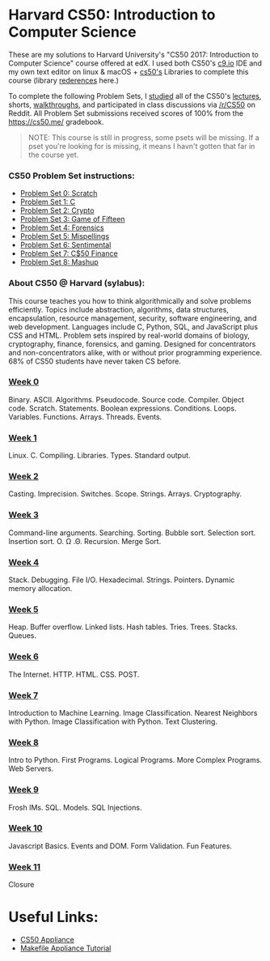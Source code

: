 # Harvard CS50: Introduction to Computer Science
These are my solutions to Harvard University's "CS50 2017: Introduction to Computer Science" course offered at edX. I used both CS50's [c9.io](https://c9.io/) IDE and my own text editor on linux & macOS + [cs50's](http://www.oss.io/p/cs50/library50-c) Libraries to complete this course (library [rederences](https://reference.cs50.net/) here.)

To complete the following Problem Sets, I [studied](https://study.cs50.net/) all of the CS50's [lectures](http://docs.cs50.net/2017/x/syllabus.html#lectures), shorts, [walkthroughs](http://docs.cs50.net/2017/x/syllabus.html#walkthroughs), and participated in class discussions via [/r/CS50](https://www.reddit.com/r/cs50/) on Reddit. All Problem Set submissions received scores of 100% from the https://cs50.me/ gradebook.
> NOTE: This course is still in progress, some psets will be missing. If a pset you're looking for is missing, it means I havn't gotten that far in the course yet.

### CS50 Problem Set instructions:
- [Problem Set 0: Scratch](https://docs.cs50.net/2017/x/psets/0/pset0.html)
- [Problem Set 1: C](https://docs.cs50.net/2017/x/psets/1/pset1.html)
- [Problem Set 2: Crypto](https://docs.cs50.net/2017/x/psets/2/pset2.html)
- [Problem Set 3: Game of Fifteen](https://docs.cs50.net/2017/x/psets/3/pset3.html)
- [Problem Set 4: Forensics](https://docs.cs50.net/2017/x/psets/4/pset4.html)
- [Problem Set 5: Mispellings](https://docs.cs50.net/2017/x/psets/5/pset5.html)
- [Problem Set 6: Sentimental](https://docs.cs50.net/2017/x/psets/6/pset6.html)
- [Problem Set 7: C$50 Finance](https://docs.cs50.net/2017/x/psets/7/pset7.html)
- [Problem Set 8: Mashup](https://docs.cs50.net/2017/x/psets/8/pset8.html)

### About CS50 @ Harvard (sylabus):
This course teaches you how to think algorithmically and solve problems efficiently. Topics include abstraction, algorithms, data structures, encapsulation, resource management, security, software engineering, and web development. Languages include C, Python, SQL, and JavaScript plus CSS and HTML. Problem sets inspired by real-world domains of biology, cryptography, finance, forensics, and gaming. Designed for concentrators and non-concentrators alike, with or without prior programming experience. 68% of CS50 students have never taken CS before.

### [Week 0](https://docs.cs50.net/2016/fall/notes/0/week0.html)
Binary. ASCII. Algorithms. Pseudocode. Source code. Compiler. Object code. Scratch. Statements. Boolean expressions. Conditions. Loops. Variables. Functions. Arrays. Threads. Events.

### [Week 1](https://docs.cs50.net/2016/fall/notes/1/week1.html)
Linux. C. Compiling. Libraries. Types. Standard output.

### [Week 2](https://docs.cs50.net/2016/fall/notes/2/week2.html)
Casting. Imprecision. Switches. Scope. Strings. Arrays. Cryptography.

### [Week 3](https://docs.cs50.net/2016/fall/notes/3/week3.html)
Command-line arguments. Searching. Sorting. Bubble sort. Selection sort. Insertion sort. O. Ω .Θ. Recursion. Merge Sort.

### [Week 4](https://docs.cs50.net/2016/fall/notes/4/week4.html)
Stack. Debugging. File I/O. Hexadecimal. Strings. Pointers. Dynamic memory allocation.

### [Week 5](https://docs.cs50.net/2016/fall/notes/5/week5.html)
Heap. Buffer overflow. Linked lists. Hash tables. Tries. Trees. Stacks. Queues.

### [Week 6](https://docs.cs50.net/2016/fall/notes/6/week6.html)
The Internet. HTTP. HTML. CSS. POST.

### [Week 7](https://docs.cs50.net/2016/fall/notes/7/week7.html)
Introduction to Machine Learning. Image Classification. Nearest Neighbors with Python. Image Classification with Python. Text Clustering.

### [Week 8](https://docs.cs50.net/2016/fall/notes/8/week8.html)
Intro to Python. First Programs. Logical Programs. More Complex Programs. Web Servers.

### [Week 9](https://docs.cs50.net/2016/fall/notes/9/week9.html)
Frosh IMs. SQL. Models. SQL Injections.

### [Week 10](https://docs.cs50.net/2016/fall/notes/10/week10.html)
Javascript Basics. Events and DOM. Form Validation. Fun Features.

### [Week 11](https://docs.cs50.net/2016/fall/notes/11/week11.html)
Closure

# Useful Links:
- [CS50 Appliance](https://github.com/cs50/libcs50)
- [Makefile Appliance Tutorial](https://cs50.stackexchange.com/questions/2816/how-to-make-my-makefile-match-the-appliance)